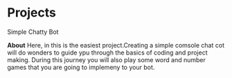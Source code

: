 # Projects

Simple Chatty Bot

**About**
Here, in this is the easiest project.Creating a simple comsole chat cot will do wonders to guide ypu through the basics of coding and project making.
During this journey you will also play some word and number games that you are going to implemeny to your bot.


